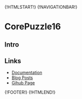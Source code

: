 {!HTMLSTART!}
{!NAVIGATIONBAR!}

# CorePuzzle16

## Intro 

## Links

* [Documentation](./doxygen/index.html)
* [Blog Posts](./posts/)
* [Gihub Page](https://www.github.com/AmazingCow-Game-Core/CorePuzzle16/)


{!FOOTER!}
{!HTMLEND!}
